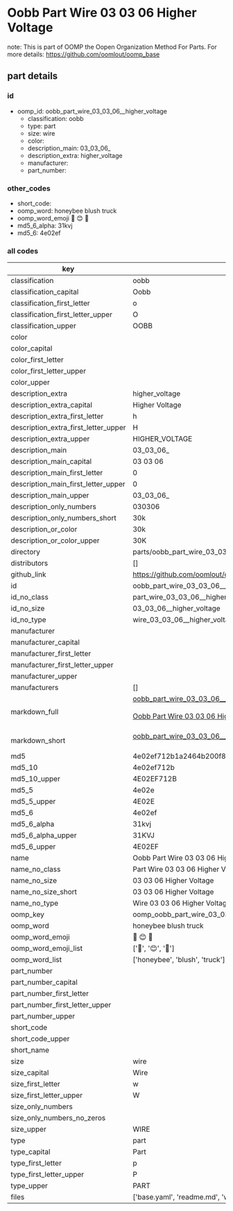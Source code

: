 # Oobb Part Wire 03 03 06  Higher Voltage  

note: This is part of OOMP the Oopen Organization Method For Parts. For more details: https://github.com/oomlout/oomp_base

##  part details





### id
* oomp_id: oobb_part_wire_03_03_06__higher_voltage
  * classification: oobb
  * type: part
  * size: wire
  * color: 
  * description_main: 03_03_06_
  * description_extra: higher_voltage
  * manufacturer: 
  * part_number: 

### other_codes
* short_code: 
* oomp_word: honeybee blush truck
* oomp_word_emoji :honeybee: :blush: :truck:
* md5_6_alpha: 31kvj
* md5_6: 4e02ef

### all codes 
| key | value |  
| --- | --- |  
| classification | oobb |  
| classification_capital | Oobb |  
| classification_first_letter | o |  
| classification_first_letter_upper | O |  
| classification_upper | OOBB |  
| color |  |  
| color_capital |  |  
| color_first_letter |  |  
| color_first_letter_upper |  |  
| color_upper |  |  
| description_extra | higher_voltage |  
| description_extra_capital | Higher Voltage |  
| description_extra_first_letter | h |  
| description_extra_first_letter_upper | H |  
| description_extra_upper | HIGHER_VOLTAGE |  
| description_main | 03_03_06_ |  
| description_main_capital | 03 03 06  |  
| description_main_first_letter | 0 |  
| description_main_first_letter_upper | 0 |  
| description_main_upper | 03_03_06_ |  
| description_only_numbers | 030306 |  
| description_only_numbers_short | 30k |  
| description_or_color | 30k |  
| description_or_color_upper | 30K |  
| directory | parts/oobb_part_wire_03_03_06__higher_voltage |  
| distributors | [] |  
| github_link | https://github.com/oomlout/oomlout_oomp_part_src/tree/main/parts/oobb_part_wire_03_03_06__higher_voltage/working |  
| id | oobb_part_wire_03_03_06__higher_voltage |  
| id_no_class | part_wire_03_03_06__higher_voltage |  
| id_no_size | 03_03_06__higher_voltage |  
| id_no_type | wire_03_03_06__higher_voltage |  
| manufacturer |  |  
| manufacturer_capital |  |  
| manufacturer_first_letter |  |  
| manufacturer_first_letter_upper |  |  
| manufacturer_upper |  |  
| manufacturers | [] |  
| markdown_full | [oobb_part_wire_03_03_06__higher_voltage](https://github.com/oomlout/oomlout_oomp_part_src/tree/main/parts/oobb_part_wire_03_03_06__higher_voltage/working)<br>[](https://github.com/oomlout/oomlout_oomp_part_src/tree/main/parts/oobb_part_wire_03_03_06__higher_voltage/working)<br>[Oobb Part Wire 03 03 06  Higher Voltage](https://github.com/oomlout/oomlout_oomp_part_src/tree/main/parts/oobb_part_wire_03_03_06__higher_voltage/working)<br><br> |  
| markdown_short | [oobb_part_wire_03_03_06__higher_voltage](https://github.com/oomlout/oomlout_oomp_part_src/tree/main/parts/oobb_part_wire_03_03_06__higher_voltage/working)<br><br> |  
| md5 | 4e02ef712b1a2464b200f8e502ce305a |  
| md5_10 | 4e02ef712b |  
| md5_10_upper | 4E02EF712B |  
| md5_5 | 4e02e |  
| md5_5_upper | 4E02E |  
| md5_6 | 4e02ef |  
| md5_6_alpha | 31kvj |  
| md5_6_alpha_upper | 31KVJ |  
| md5_6_upper | 4E02EF |  
| name | Oobb Part Wire 03 03 06  Higher Voltage |  
| name_no_class | Part Wire 03 03 06  Higher Voltage |  
| name_no_size | 03 03 06  Higher Voltage |  
| name_no_size_short | 03 03 06  Higher Voltage |  
| name_no_type | Wire 03 03 06  Higher Voltage |  
| oomp_key | oomp_oobb_part_wire_03_03_06__higher_voltage |  
| oomp_word | honeybee blush truck |  
| oomp_word_emoji | :honeybee: :blush: :truck: |  
| oomp_word_emoji_list | [':honeybee:', ':blush:', ':truck:'] |  
| oomp_word_list | ['honeybee', 'blush', 'truck'] |  
| part_number |  |  
| part_number_capital |  |  
| part_number_first_letter |  |  
| part_number_first_letter_upper |  |  
| part_number_upper |  |  
| short_code |  |  
| short_code_upper |  |  
| short_name |  |  
| size | wire |  
| size_capital | Wire |  
| size_first_letter | w |  
| size_first_letter_upper | W |  
| size_only_numbers |  |  
| size_only_numbers_no_zeros |  |  
| size_upper | WIRE |  
| type | part |  
| type_capital | Part |  
| type_first_letter | p |  
| type_first_letter_upper | P |  
| type_upper | PART |  
| files | ['base.yaml', 'readme.md', 'working.json', 'working.yaml'] |  
